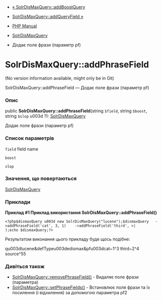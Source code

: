 - [«
SolrDisMaxQuery::addBoostQuery](solrdismaxquery.addboostquery.md)
- [SolrDisMaxQuery::addQueryField
»](solrdismaxquery.addqueryfield.md)

- [PHP Manual](index.md)
- [SolrDisMaxQuery](class.solrdismaxquery.md)
- Додає поле фрази (параметр pf)

# SolrDisMaxQuery::addPhraseField

(No version information available, might only be in Git)

SolrDisMaxQuery::addPhraseField — Додає поле фрази (параметр pf)

### Опис

public **SolrDisMaxQuery::addPhraseField**(string `$field`, string
`$boost`, string `$slop` u003d ?):
[SolrDisMaxQuery](class.solrdismaxquery.md)

Додає поле фрази (параметр pf)

### Список параметрів

`field`
field name

`boost`

`slop`

### Значення, що повертаються

[SolrDisMaxQuery](class.solrdismaxquery.md)

### Приклади

**Приклад #1 Приклад використання **SolrDisMaxQuery::addPhraseField()****

`<?php$dismaxQuery u003d new SolrDisMaxQuery("lucene");$dismaxQuery   ->addPhraseField('cat', 3, 1)    ->addPhraseField('third', >| );echo $dismaxQuery;?> `

Результатом виконання цього прикладу буде щось подібне:

qu003dlucene&defTypeu003dedismax&pfu003dcat~1^3 third~2^4 source^55

### Дивіться також

- [SolrDisMaxQuery::removePhraseField()](solrdismaxquery.removephrasefield.md) -
Видаляє поле фрази (параметра)
- [SolrDisMaxQuery::setPhraseFields()](solrdismaxquery.setphrasefields.md) -
Встановлює поля фрази та їх посилення (і відхилення) за допомогою
параметра pf2
